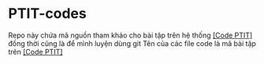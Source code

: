 # PTIT-codes

Repo này chứa mã nguồn tham khảo cho bài tập trên hệ thống [[Code PTIT]](https://code.ptit.edu.vn/)
đồng thời cũng là để mình luyện dùng git
Tên của các file code là mã bài tập trên [[Code PTIT]](https://code.ptit.edu.vn/)
